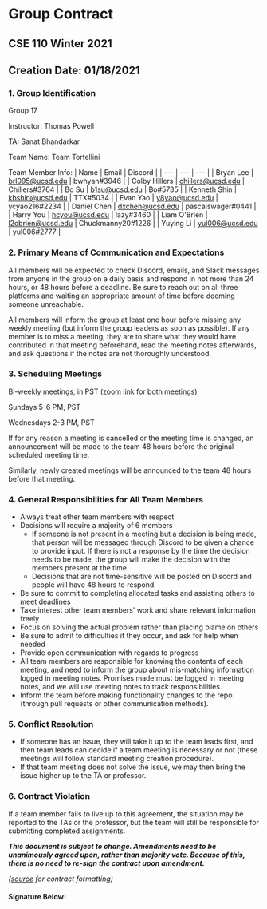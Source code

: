 # Group Contract
## CSE 110 Winter 2021
## Creation Date: 01/18/2021

### 1. Group Identification
Group 17

Instructor: Thomas Powell

TA: Sanat Bhandarkar

Team Name: Team Tortellini

Team Member Info:
| Name | Email | Discord |
| --- | --- | --- |
| Bryan Lee | brl095@ucsd.edu | bwhyan#3946 |
| Colby Hillers | chillers@ucsd.edu | Chillers#3764 |
| Bo Su | b1su@ucsd.edu | Bo#5735 |
| Kenneth Shin | kbshin@ucsd.edu | TTX#5034 |
| Evan Yao | y8yao@ucsd.edu | ycyao216#2234 |
| Daniel Chen | dxchen@ucsd.edu | pascalswager#0441 |
| Harry You | hcyou@ucsd.edu | lazy#3460 |
| Liam O'Brien | l2obrien@ucsd.edu | Chuckmanny20#1226 |
| Yuying Li | yul006@ucsd.edu | yul006#2777 |

### 2. Primary Means of Communication and Expectations
All members will be expected to check Discord, emails, and Slack messages from anyone in the group on a daily basis and respond in not more than 24 hours, or 48 hours before a deadline. Be sure to reach out on all three platforms and waiting an appropriate amount of time before deeming someone unreachable.

All members will inform the group at least one hour before missing any weekly meeting (but inform the group leaders as soon as possible). If any member is to miss a meeting, they are to share what they would have contributed in that meeting beforehand, read the meeting notes afterwards, and ask questions if the notes are not thoroughly understood.

### 3. Scheduling Meetings
Bi-weekly meetings, in PST ([zoom link](https://ucsd.zoom.us/j/96975473049) for both meetings)

Sundays 5-6 PM, PST

Wednesdays 2-3 PM, PST

If for any reason a meeting is cancelled or the meeting time is changed, an announcement will be made to the team 48 hours before the original scheduled meeting time.

Similarly, newly created meetings will be announced to the team 48 hours before that meeting.

### 4. General Responsibilities for All Team Members
- Always treat other team members with respect
- Decisions will require a majority of 6 members
    - If someone is not present in a meeting but a decision is being made, that person will be messaged through Discord to be given a chance to provide input. If there is not a response by the time the decision needs to be made, the group will make the decision with the members present at the time.
    - Decisions that are not time-sensitive will be posted on Discord and people will have 48 hours to respond.
- Be sure to commit to completing allocated tasks and assisting others to meet deadlines
- Take interest other team members' work and share relevant information freely
- Focus on solving the actual problem rather than placing blame on others
- Be sure to admit to difficulties if they occur, and ask for help when needed
- Provide open communication with regards to progress
- All team members are responsible for knowing the contents of each meeting, and need to inform the group about mis-matching information logged in meeting notes. Promises made must be logged in meeting notes, and we will use meeting notes to track responsibilities. 
- Inform the team before making functionality changes to the repo (through pull requests or other communication methods).

### 5. Conflict Resolution
- If someone has an issue, they will take it up to the team leads first, and then team leads can decide if a team meeting is necessary or not (these meetings will follow standard meeting creation procedure).
- If that team meeting does not solve the issue, we may then bring the issue higher up to the TA or professor.

### 6. Contract Violation
If a team member fails to live up to this agreement, the situation may be reported to the TAs or the professor, but the team will still be responsible for submitting completed assignments.

***This document is subject to change. Amendments need to be unanimously agreed upon, rather than majority vote. Because of this, there is no need to re-sign the contract upon amendment.***

*([source](https://ohiostate.pressbooks.pub/feptechcomm/chapter/7-project-communications/) for contract formatting)*

#### Signature Below:
